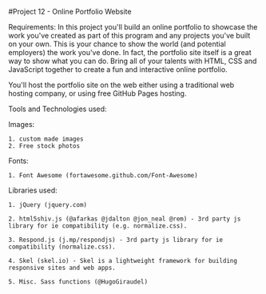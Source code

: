 #Project 12 - Online Portfolio Website

Requirements:
In this project you'll build an online portfolio to showcase the work you've created as part of this program and any projects you've built on your own. This is your chance to show the world (and potential employers) the work you've done. In fact, the portfolio site itself is a great way to show what you can do. Bring all of your talents with HTML, CSS and JavaScript together to create a fun and interactive online portfolio.

You'll host the portfolio site on the web either using a traditional web hosting company, or using free GitHub Pages hosting.

Tools and Technologies used:

  Images:

    1. custom made images
    2. Free stock photos

  Fonts:

    1. Font Awesome (fortawesome.github.com/Font-Awesome)

  Libraries used:

    1. jQuery (jquery.com)

    2. html5shiv.js (@afarkas @jdalton @jon_neal @rem) - 3rd party js library for ie compatibility (e.g. normalize.css).

    3. Respond.js (j.mp/respondjs) - 3rd party js library for ie compatibility (normalize.css).

    4. Skel (skel.io) - Skel is a lightweight framework for building responsive sites and web apps.

    5. Misc. Sass functions (@HugoGiraudel)
